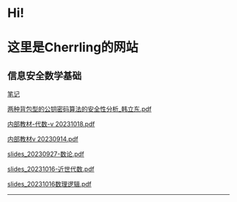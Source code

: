 # Hi! 
# 这里是Cherrling的网站


## 信息安全数学基础
[笔记](信息安全数学基础.md)

[两种背包型的公钥密码算法的安全性分析_韩立东.pdf](https://gitee.com/cherrling/cherrling/raw/master/%E4%BF%A1%E5%AE%89%E6%95%B0%E5%AD%A6%E5%9F%BA%E7%A1%80/%E4%B8%A4%E7%A7%8D%E8%83%8C%E5%8C%85%E5%9E%8B%E7%9A%84%E5%85%AC%E9%92%A5%E5%AF%86%E7%A0%81%E7%AE%97%E6%B3%95%E7%9A%84%E5%AE%89%E5%85%A8%E6%80%A7%E5%88%86%E6%9E%90_%E9%9F%A9%E7%AB%8B%E4%B8%9C.pdf)

[内部教材-代数-v 20231018.pdf]([信安数学基础\内部教材-代数-v20231018.pdf](https://gitee.com/cherrling/cherrling/raw/master/%E4%BF%A1%E5%AE%89%E6%95%B0%E5%AD%A6%E5%9F%BA%E7%A1%80/%E5%86%85%E9%83%A8%E6%95%99%E6%9D%90-%E4%BB%A3%E6%95%B0-v20231018.pdf))

[内部教材v 20230914.pdf]([信安数学基础\内部教材v20230914.pdf](https://gitee.com/cherrling/cherrling/raw/master/%E4%BF%A1%E5%AE%89%E6%95%B0%E5%AD%A6%E5%9F%BA%E7%A1%80/%E5%86%85%E9%83%A8%E6%95%99%E6%9D%90v20230914.pdf))

[slides_20230927-数论.pdf]([信安数学基础\slides_20230927-数论.pdf](https://gitee.com/cherrling/cherrling/raw/master/%E4%BF%A1%E5%AE%89%E6%95%B0%E5%AD%A6%E5%9F%BA%E7%A1%80/slides_20230927-%E6%95%B0%E8%AE%BA.pdf))

[slides_20231016-近世代数.pdf]([信安数学基础\slides_20231016-近世代数.pdf](https://gitee.com/cherrling/cherrling/raw/master/%E4%BF%A1%E5%AE%89%E6%95%B0%E5%AD%A6%E5%9F%BA%E7%A1%80/slides_20231016-%E8%BF%91%E4%B8%96%E4%BB%A3%E6%95%B0.pdf))

[slides_20231016数理逻辑.pdf]([信安数学基础\slides_20231016数理逻辑.pdf](https://gitee.com/cherrling/cherrling/raw/master/%E4%BF%A1%E5%AE%89%E6%95%B0%E5%AD%A6%E5%9F%BA%E7%A1%80/slides_20231016%E6%95%B0%E7%90%86%E9%80%BB%E8%BE%91.pdf))


---

